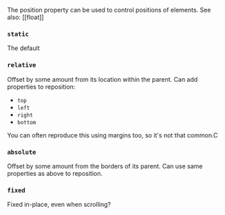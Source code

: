 The position property can be used to control positions of elements. See also: [[float]]

### `static`
The default

### `relative`
Offset by some amount from its location within the parent. Can add properties to reposition:
- `top`
- `left`
- `right`
- `bottom`

You can often reproduce this using margins too, so it's not that common.C

### `absolute`
Offset by some amount from the borders of its parent. Can use same properties as above to reposition.

### `fixed`
Fixed in-place, even when scrolling?